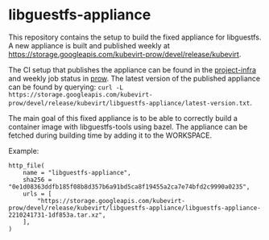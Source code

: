 # libguestfs-appliance
This repository contains the setup to build the fixed appliance for libguestfs. A new appliance is built and published weekly at https://storage.googleapis.com/kubevirt-prow/devel/release/kubevirt.

The CI setup that publishes the appliance can be found in the [project-infra](https://github.com/kubevirt/project-infra/tree/master/github/ci/prow-deploy/files/jobs/kubevirt/libguestfs-appliance) and weekly job status in [prow](https://prow.ci.kubevirt.io/?type=periodic&job=periodic-libguestfs-appliance-push-weekly-build-main). The latest version of the published appliance can be found by querying: `curl -L https://storage.googleapis.com/kubevirt-prow/devel/release/kubevirt/libguestfs-appliance/latest-version.txt`.

The main goal of this fixed appliance is to be able to correctly build a container image with libguestfs-tools using bazel. The appliance can be fetched during building time by adding it to the WORKSPACE.

Example:
```
http_file(
    name = "libguestfs-appliance",
    sha256 = "0e1d08363ddfb185f08b8d357b6a91bd5ca8f19455a2ca7e74bfd2c9990a0235",
    urls = [
        "https://storage.googleapis.com/kubevirt-prow/devel/release/kubevirt/libguestfs-appliance/libguestfs-appliance-2210241731-1df853a.tar.xz",
    ],
)
```

